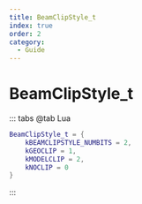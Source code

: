 ```yaml
---
title: BeamClipStyle_t
index: true
order: 2
category:
  - Guide
---
```


# BeamClipStyle_t
::: tabs
@tab Lua
```lua
BeamClipStyle_t = {
    kBEAMCLIPSTYLE_NUMBITS = 2,
    kGEOCLIP = 1,
    kMODELCLIP = 2,
    kNOCLIP = 0
}
```
:::